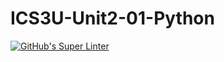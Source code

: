 # ICS3U-Unit2-01-Python

[![GitHub's Super Linter](https://github.com/Miguel-Santacruz/ICS3U-Unit2-01-Python/workflows/GitHub's%20Super%20Linter/badge.svg)](https://github.com/Miguel-Santacruz/ICS3U-Unit2-01-Python/actions)
